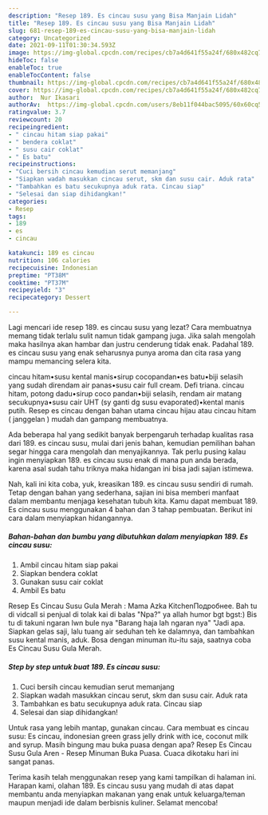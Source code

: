 ```yaml
---
description: "Resep 189. Es cincau susu yang Bisa Manjain Lidah"
title: "Resep 189. Es cincau susu yang Bisa Manjain Lidah"
slug: 681-resep-189-es-cincau-susu-yang-bisa-manjain-lidah
category: Uncategorized
date: 2021-09-11T01:30:34.593Z
image: https://img-global.cpcdn.com/recipes/cb7a4d641f55a24f/680x482cq70/189-es-cincau-susu-foto-resep-utama.jpg
hideToc: false
enableToc: true
enableTocContent: false
thumbnail: https://img-global.cpcdn.com/recipes/cb7a4d641f55a24f/680x482cq70/189-es-cincau-susu-foto-resep-utama.jpg
cover: https://img-global.cpcdn.com/recipes/cb7a4d641f55a24f/680x482cq70/189-es-cincau-susu-foto-resep-utama.jpg
author:  Nur Ikasari
authorAv:  https://img-global.cpcdn.com/users/8eb11f044bac5095/60x60cq50/avatar.jpg
ratingvalue: 3.7
reviewcount: 20
recipeingredient:
- " cincau hitam siap pakai"
- " bendera coklat"
- " susu cair coklat"
- " Es batu"
recipeinstructions:
- "Cuci bersih cincau kemudian serut memanjang"
- "Siapkan wadah masukkan cincau serut, skm dan susu cair. Aduk rata"
- "Tambahkan es batu secukupnya aduk rata. Cincau siap"
- "Selesai dan siap dihidangkan!"
categories:
- Resep
tags:
- 189
- es
- cincau

katakunci: 189 es cincau 
nutrition: 106 calories
recipecuisine: Indonesian
preptime: "PT38M"
cooktime: "PT37M"
recipeyield: "3"
recipecategory: Dessert

---
```



Lagi mencari ide resep 189. es cincau susu yang lezat? Cara membuatnya memang tidak terlalu sulit namun tidak gampang juga. Jika salah mengolah maka hasilnya akan hambar dan justru cenderung tidak enak. Padahal 189. es cincau susu yang enak seharusnya punya aroma dan cita rasa yang mampu memancing selera kita.


cincau hitam•susu kental manis•sirup cocopandan•es batu•biji selasih yang sudah direndam air panas•susu cair full cream. Defi triana. cincau hitam, potong dadu•sirup coco pandan•biji selasih, rendam air matang secukupnya•susu cair UHT (sy ganti dg susu evaporated)•kental manis putih. Resep es cincau dengan bahan utama cincau hijau atau cincau hitam ( janggelan ) mudah dan gampang membuatnya.

Ada beberapa hal yang sedikit banyak berpengaruh terhadap kualitas rasa dari 189. es cincau susu, mulai dari jenis bahan, kemudian pemilihan bahan segar hingga cara mengolah dan menyajikannya. Tak perlu pusing kalau ingin menyiapkan 189. es cincau susu enak di mana pun anda berada, karena asal sudah tahu triknya maka hidangan ini bisa jadi sajian istimewa.


Nah, kali ini kita coba, yuk, kreasikan 189. es cincau susu sendiri di rumah. Tetap dengan bahan yang sederhana, sajian ini bisa memberi manfaat dalam membantu menjaga kesehatan tubuh kita. Kamu dapat membuat 189. Es cincau susu menggunakan 4 bahan dan 3 tahap pembuatan. Berikut ini cara dalam menyiapkan hidangannya.

<!--inarticleads1-->

##### Bahan-bahan dan bumbu yang dibutuhkan dalam menyiapkan 189. Es cincau susu:

1. Ambil  cincau hitam siap pakai
1. Siapkan  bendera coklat
1. Gunakan  susu cair coklat
1. Ambil  Es batu


Resep Es Cincau Susu Gula Merah : Mama Azka KitchenПодробнее. Bah tu di vidcall si penjual di tolak kai di balas &#34;Npa?&#34; ya allah humor bgt bgst:) Bis tu di takuni ngaran lwn bule nya &#34;Barang haja lah ngaran nya&#34; &#34;Jadi apa. Siapkan gelas saji, lalu tuang air seduhan teh ke dalamnya, dan tambahkan susu kental manis, aduk. Bosa dengan minuman itu-itu saja, saatnya coba Es Cincau Susu Gula Merah. 

<!--inarticleads2-->

##### Step by step untuk buat 189. Es cincau susu:

1. Cuci bersih cincau kemudian serut memanjang
1. Siapkan wadah masukkan cincau serut, skm dan susu cair. Aduk rata
1. Tambahkan es batu secukupnya aduk rata. Cincau siap
1. Selesai dan siap dihidangkan!

Untuk rasa yang lebih mantap, gunakan cincau. Cara membuat es cincau susu: Es cincau, indonesian green grass jelly drink with ice, coconut milk and syrup. Masih bingung mau buka puasa dengan apa? Resep Es Cincau Susu Gula Aren - Resep Minuman Buka Puasa. Cuaca dikotaku hari ini sangat panas. 

Terima kasih telah menggunakan resep yang kami tampilkan di halaman ini. Harapan kami, olahan 189. Es cincau susu yang mudah di atas dapat membantu anda menyiapkan makanan yang enak untuk keluarga/teman maupun menjadi ide dalam berbisnis kuliner. Selamat mencoba!
